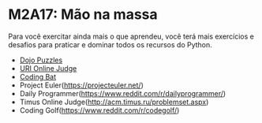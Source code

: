 # M2A17: Mão na massa

Para você exercitar ainda mais o que aprendeu, você terá mais exercícios e desafios para praticar e dominar todos os recursos do Python.

* [Dojo Puzzles](http://dojopuzzles.com/)
* [URI Online Judge](https://www.urionlinejudge.com.br/judge/pt/login)
* [Coding Bat](http://codingbat.com/python)
* Project Euler(https://projecteuler.net/)
* Daily Programmer(https://www.reddit.com/r/dailyprogrammer/)
* Timus Online Judge(http://acm.timus.ru/problemset.aspx)
* Coding Golf(https://www.reddit.com/r/codegolf/)
